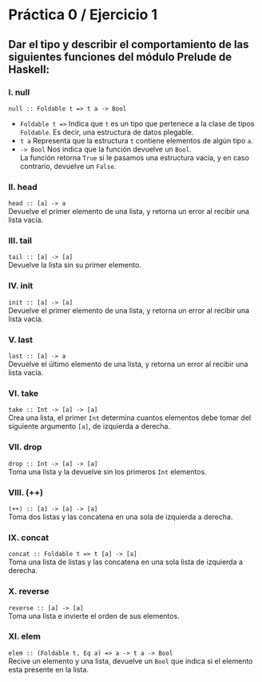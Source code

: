# Práctica 0 / Ejercicio 1 
## Dar el tipo y describir el comportamiento de las siguientes funciones del módulo Prelude de Haskell:  
### I. null  
`null :: Foldable t => t a -> Bool`  
+ `Foldable t =>` Indica que `t` es un tipo que pertenece a la clase de tipos `Foldable`. Es decir, una estructura de datos plegable.  
+ `t a` Representa que la estructura `t` contiene elementos de algún tipo `a`.  
+  `-> Bool` Nos indica que la función devuelve un `Bool`.  
La función retorna `True` si le pasamos una estructura vacía, y en caso contrario, devuelve un `False`.
### II. head  
`head :: [a] -> a`  
Devuelve el primer elemento de una lista, y retorna un error al recibir una lista vacía.  
### III. tail  
`tail :: [a] -> [a]`  
Devuelve la lista sin su primer elemento.  
### IV. init  
`init :: [a] -> [a]`   
Devuelve el primer elemento de una lista, y retorna un error al recibir una lista vacía.  
### V. last  
`last :: [a] -> a`   
Devuelve el último elemento de una lista, y retorna un error al recibir una lista vacía.  
### VI. take  
`take :: Int -> [a] -> [a]`   
Crea una lista, el primer `Int` determina cuantos elementos debe tomar del siguiente argumento `[a]`, de izquierda a derecha.  
### VII. drop  
`drop :: Int -> [a] -> [a]`   
Toma una lista y la devuelve sin los primeros `Int` elementos.    
### VIII. (++)  
`(++) :: [a] -> [a] -> [a]`   
Toma dos listas y las concatena en una sola de izquierda a derecha.  
### IX.  concat  
`concat :: Foldable t => t [a] -> [a]`  
Toma una lista de listas y las concatena en una sola lista de izquierda a derecha.  
### X. reverse  
`reverse :: [a] -> [a]`  
Toma una lista e invierte el orden de sus elementos.  
### XI. elem  
`elem :: (Foldable t, Eq a) => a -> t a -> Bool`  
Recive un elemento y una lista, devuelve un `Bool` que indica si el elemento esta presente en la lista.  
